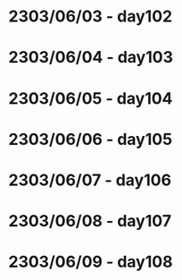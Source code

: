 # 2303/06/03 - day102
# 2303/06/04 - day103
# 2303/06/05 - day104
# 2303/06/06 - day105
# 2303/06/07 - day106
# 2303/06/08 - day107
# 2303/06/09 - day108